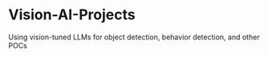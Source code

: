 # Vision-AI-Projects
Using vision-tuned LLMs for object detection, behavior detection, and other POCs
